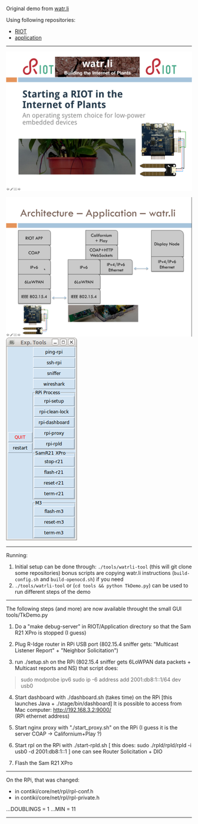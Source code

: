 Original demo from [watr.li](http://watr.li/)

Using following repositories:
  * [RIOT](https://github.com/adjih/RIOT/commits/watrli-testfoo)
  * [application](https://github.com/adjih/nodes/commits/watrli-testfoo)

---------------------------------------------------------------------------

![watr.li](img/FrontPage.png)

![architecture](img/Architecture.png) ![TkDemo](img/TkDemo.png)

---------------------------------------------------------------------------

Running:
1) Initial setup can be done through: ```./tools/watrli-tool```
  (this will git clone some repositories)
  bonus scripts are copying watr.li instructions (```build-config.sh``` and ```build-openocd.sh```) if you need
2) ```./tools/watrli-tool``` or (```cd tools && python TkDemo.py```) can be used to run different steps of the demo

---------------------------------------------------------------------------

The following steps (and more) are now available throught the small GUI
  tools/TkDemo.py

1) Do a "make debug-server" in RIOT/Application directory so that 
   the Sam R21 XPro is stopped (I guess)

2) Plug R-Idge router in RPi USB port
  (802.15.4 sniffer gets: "Multicast Listener Report" + "Neighbor Solicitation")

3) run ./setup.sh on the RPi
  (802.15.4 sniffer gets 6LoWPAN data packets + Multicast reports and NS)
  that script does:
  > sudo modprobe ipv6
  > sudo ip -6 address add 2001:db8:1::1/64 dev usb0

4) Start dashboard with ./dashboard.sh (takes time) on the RPi
  [this launches Java + ./stage/bin/dashboard]
  It is possible to access from Mac computer: http://192.168.3.2:9000/  
  (RPi ethernet address)

5) Start nginx proxy with "./start_proxy.sh" on the RPi
  (I guess it is the server COAP -> Californium+Play ?) 

6) Start rpl on the RPi with ./start-rpld.sh
   [ this does: sudo ./rpld/rpld/rpld -i usb0 -d 2001:db8:1::1 ]
  one can see Router Solicitation + DIO

7) Flash the Sam R21 XPro

---------------------------------------------------------------------------

On the RPi, that was changed:
 * in contiki/core/net/rpl/rpl-conf.h
 * in contiki/core/net/rpl/rpl-private.h

...DOUBLINGS = 1
...MIN = 11

---------------------------------------------------------------------------

